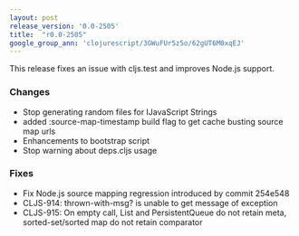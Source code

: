 ```yaml
---
layout: post
release_version: '0.0-2505'
title:  "r0.0-2505"
google_group_ann: 'clojurescript/3GWuFUr5z5o/62gUT6M0xqEJ'
---
```


This release fixes an issue with cljs.test and improves Node.js 
support. 

### Changes 
* Stop generating random files for IJavaScript Strings 
* added :source-map-timestamp build flag to get cache busting source 
  map urls 
* Enhancements to bootstrap script 
* Stop warning about deps.cljs usage 

### Fixes 
* Fix Node.js source mapping regression introduced by commit 254e548 
* CLJS-914: thrown-with-msg? is unable to get message of exception 
* CLJS-915: On empty call, List and PersistentQueue do not retain 
  meta, sorted-set/sorted map do not retain comparator 
